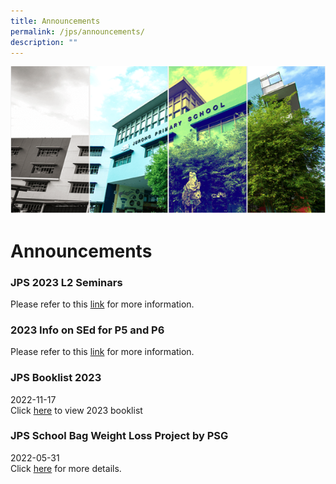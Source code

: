 ```yaml
---
title: Announcements
permalink: /jps/announcements/
description: ""
---
```

![](/images/Banner.png)

Announcements
=============
### JPS 2023 L2 Seminars

Please refer to this [link](/files/JPS%202023%20L2%20Seminars.pdf) for more information.

### 2023 Info on SEd for P5 and P6

Please refer to this [link](/cce/programmes/moe-sexuality-education-in-schools/) for more information.


### JPS Booklist 2023

2022-11-17 <br>
Click [here](/forms/JPS-Booklist-2023/) to view 2023 booklist


### JPS School Bag Weight Loss Project by PSG

2022-05-31 <br>
Click [here](/files/School%20Bag%20Weight%20Loss%20Project%20PG.pdf) for more details.
